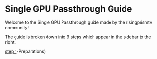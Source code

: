 # Single GPU Passthrough Guide

Welcome to the Single GPU Passthrough guide made by the risingprismtv community!

The guide is broken down into 9 steps which appear in the sidebar to the right.

[step 1](https://gitlab.com/risingprismtv/single-gpu-passthrough/-/wikis/1)-Preparations)
